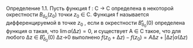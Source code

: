 Определение 1.1. Пусть функция f : C → C определена в некоторой окрестности $B_{δ_0} (z_0)$ точки $z_0$ ∈ C. Функция f называется дифференцируемой в точке $z_0$ , если в окрестности $B ̊_{δ_0}(0)$ определена функция α такая, что $\lim α(∆z) = 0$, и существует A ∈ C такое, что для любого ∆z ∈ $B ̊_{δ_0}(0)$ Δz→0 выполнено $f (z_0 + ∆z) − f (z_0) = A∆z + |∆z|α(∆z)$


